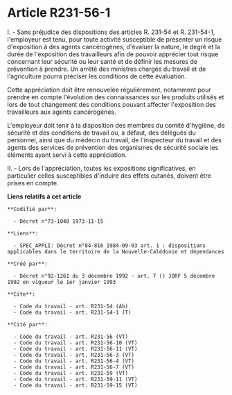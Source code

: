 # Article R231-56-1

I. - Sans préjudice des dispositions des articles R. 231-54 et R. 231-54-1, l'employeur est tenu, pour toute activité
susceptible de présenter un risque d'exposition à des agents cancérogènes, d'évaluer la nature, le degré et la durée de
l'exposition des travailleurs afin de pouvoir apprécier tout risque concernant leur sécurité ou leur santé et de définir les
mesures de prévention à prendre. Un arrêté des ministres chargés du travail et de l'agriculture pourra préciser les
conditions de cette évaluation.

Cette appréciation doit être renouvelée régulièrement, notamment pour prendre en compte l'évolution des connaissances sur les
produits utilisés et lors de tout changement des conditions pouvant affecter l'exposition des travailleurs aux agents
cancérogènes.

L'employeur doit tenir à la disposition des membres du comité d'hygiène, de sécurité et des conditions de travail ou, à
défaut, des délégués du personnel, ainsi que du médecin du travail, de l'inspecteur du travail et des agents des services de
prévention des organismes de sécurité sociale les éléments ayant servi à cette appréciation.

II. - Lors de l'appréciation, toutes les expositions significatives, en particulier celles susceptibles d'induire des effets
cutanés, doivent être prises en compte.

**Liens relatifs à cet article**

	**Codifié par**:

	  - Décret n°73-1048 1973-11-15

	**Liens**:

	  - SPEC_APPLI: Décret n°84-816 1984-09-03 art. 1 : dispositions applicables dans le territoire de la Nouvelle-Calédonie et dépendances

	**Créé par**:

	  - Décret n°92-1261 du 3 décembre 1992 - art. 7 () JORF 5 décembre 1992 en vigueur le 1er janvier 1993

	**Cite**:

	  - Code du travail - art. R231-54 (Ab)
	  - Code du travail - art. R231-54-1 (T)

	**Cité par**:

	  - Code du travail - art. R231-56 (VT)
	  - Code du travail - art. R231-56-10 (VT)
	  - Code du travail - art. R231-56-11 (VT)
	  - Code du travail - art. R231-56-3 (VT)
	  - Code du travail - art. R231-56-4 (VT)
	  - Code du travail - art. R231-56-7 (VT)
	  - Code du travail - art. R231-59 (VT)
	  - Code du travail - art. R231-59-11 (VT)
	  - Code du travail - art. R231-59-15 (VT)
